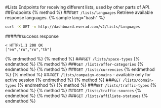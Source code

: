 #Lists
Endpoints for receiving different lists, used by other parts of API.
##Endpoints
{% method %}
###`GET /lists/languages`
Retrieve available response languages.
{% sample lang="bash" %}
```bash
curl -X GET -v http://dashboard.everad.com/v2/lists/languages
```
######success response
```
< HTTP/1.1 200 OK
["en","ru","ro","th"]
```
{% endmethod %}
{% method %}
###`GET /lists/space-types`
{% endmethod %}
{% method %}
###`GET /lists/offer-categories`
{% endmethod %}
{% method %}
###`GET /lists/currencies`
{% endmethod %}
{% method %}
###`GET /lists/campaign-domains` - available only for active session
{% endmethod %}
{% method %}
###`GET /lists/domain-types`
{% endmethod %}
{% method %}
###`GET /lists/traffic-types`
{% endmethod %}
{% method %}
###`GET /lists/traffic-sources`
{% endmethod %}
{% method %}
###`GET /lists/affiliate-statuses`
{% endmethod %}








